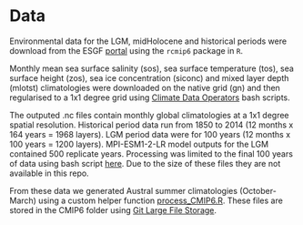 <!-- README.md is generated from README.Rmd. Please edit that file -->

# Data

Environmental data for the LGM, midHolocene and historical periods were
download from the ESGF
[portal](https://esgf-node.llnl.gov/search/cmip6/) using the `rcmip6`
package in `R`.

Monthly mean sea surface salinity (sos), sea surface temperature (tos),
sea surface height (zos), sea ice concentration (siconc) and mixed layer
depth (mlotst) climatologies were downloaded on the native grid (gn) and
then regularised to a 1x1 degree grid using [Climate Data
Operators](https://code.mpimet.mpg.de/projects/cdo) bash scripts.

The outputed .nc files contain monthly global climatologies at a 1x1
degree spatial resolution. Historical period data run from 1850 to 2014
(12 months x 164 years = 1968 layers). LGM period data were for 100
years (12 months x 100 years = 1200 layers). MPI-ESM1-2-LR model outputs
for the LGM contained 500 replicate years. Processing was limited to the
final 100 years of data using bash script
[here](/scripts/bash%20trim%20MPI.sh). Due to the size of these files
they are not available in this repo.

From these data we generated Austral summer climatologies
(October-March) using a custom helper function
[process_CMIP6.R](/R/process_CMIP6.R). These files are stored in the
CMIP6 folder using [Git Large File Storage](https://git-lfs.com).

